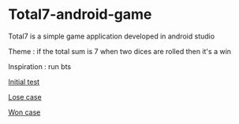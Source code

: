 # Total7-android-game

Total7 is a simple game application developed in android studio

Theme :  if the total sum is 7 when two dices are rolled then it's a win

Inspiration : run bts

[Initial test](images/Initial.png)

[Lose case](images/Lose.png)

[Won case](images/Win.png)
